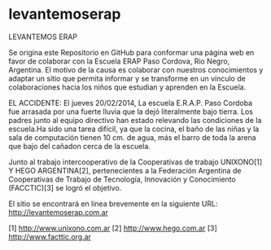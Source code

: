 levantemoserap
==============

LEVANTEMOS ERAP

Se origina este Repositorio en GitHub para conformar una página web en favor de colaborar con la Escuela ERAP Paso Cordova, Rio Negro, Argentina.
El motivo de la causa es colaborar con nuestros conocimientos y adaptar un sitio que permita informar y se transforme en un vínculo de colaboraciones hacia los niños que estudian y aprenden en la Escuela.

EL ACCIDENTE:
El jueves 20/02/2014, La escuela E.R.A.P. Paso Cordoba fue arrasada por una fuerte lluvia que la dejó literalmente bajo tierra. Los padres junto al equipo directivo han estado relevando las condiciones de la escuela.Ha sido una tarea difícil, ya que la cocina, el baño de las niñas y la sala de computación tienen 10 cm. de agua, más el barro de toda la arena que bajo del cañadon cerca de la escuela.

Junto al trabajo intercooperativo de la Cooperativas de trabajo UNIXONO[1] Y HEGO ARGENTINA[2], pertenecientes a la Federación Argentina de Cooperativas de Trabajo de Tecnología, Innovación y Conocimiento (FACCTIC)[3] se logró el objetivo.


El sitio se encontrará en linea brevemente en la siguiente URL: http://levantemoserap.com.ar


[1] http://www.unixono.com.ar
[2] http://www.hego.com.ar
[3] http://www.facttic.org.ar

